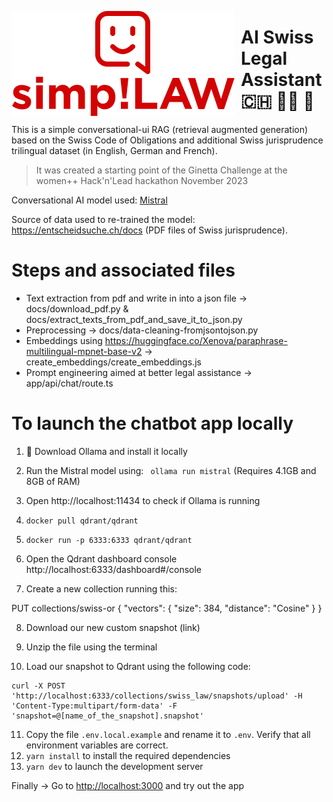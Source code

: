 <img src="Simp!LAW Logo.png"
     alt="logo"
     style="float: left; margin-right: 10px;" />

# AI Swiss Legal Assistant 🇨🇭 👩‍⚖️ 🤖

This is a simple conversational-ui RAG (retrieval augmented generation) based on the Swiss Code of Obligations and additional Swiss jurisprudence trilingual dataset (in English, German and French).

> It was created a starting point of the Ginetta Challenge at the women++ Hack'n'Lead hackathon November 2023
> 

Conversational AI model used: [Mistral](https://mistral.ai/)

Source of data used to re-trained the model: https://entscheidsuche.ch/docs (PDF files of Swiss jurisprudence). 



# Steps and associated files

- Text extraction from pdf and write in into a json file → docs/download_pdf.py & docs/extract_texts_from_pdf_and_save_it_to_json.py
- Preprocessing → docs/data-cleaning-fromjsontojson.py
- Embeddings using https://huggingface.co/Xenova/paraphrase-multilingual-mpnet-base-v2 → create_embeddings/create_embeddings.js
- Prompt engineering aimed at better legal assistance → app/api/chat/route.ts



# To launch the chatbot app locally

1. 🦙 Download Ollama and install it locally
2. Run the Mistral model using:
 ```  ollama run mistral ```
(Requires 4.1GB and 8GB of RAM)
3. Open http://localhost:11434 to check if Ollama is running
4. ``` docker pull qdrant/qdrant ```
5. ``` docker run -p 6333:6333 qdrant/qdrant ```
6. Open the Qdrant dashboard console http://localhost:6333/dashboard#/console

7. Create a new collection running this:

PUT collections/swiss-or
{
  "vectors": {
    "size": 384,
    "distance": "Cosine"
  }
}

8. Download our new custom snapshot (link)
9. Unzip the file using the terminal

10. Load our snapshot to Qdrant using the following code:
```
curl -X POST 'http://localhost:6333/collections/swiss_law/snapshots/upload' -H 'Content-Type:multipart/form-data' -F 'snapshot=@[name_of_the_snapshot].snapshot'
```

11. Copy the file `.env.local.example` and rename it to `.env`. Verify that all environment variables are correct.
12. `yarn install` to install the required dependencies
13. `yarn dev` to launch the development server

Finally -> Go to <http://localhost:3000> and try out the app

